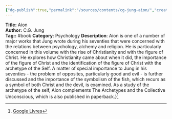 ```yaml
---
{"dg-publish":true,"permalink":"/sources/contents/cg-jung-aion/","created":"","updated":"2023-02-28T10:49:23.949+01:00"}
---
```


**Title:** Aion  
**Author:** C.G. Jung  
**Tag::** #book 
**Category**: Psychology
**Description**: Aion is one of a number of major works that Jung wrote during his seventies that were concerned with the relations between psychology, alchemy and religion. He is particularly concerned in this volume with the rise of Christianity and with the figure of Christ. He explores how Christianity came about when it did, the importance of the figure of Christ and the identification of the figure of Christ with the archetype of the Self. A matter of special importance to Jung in his seventies - the problem of opposites, particularly good and evil - is further discussed and the importance of the symbolism of the fish, which recurs as a symbol of both Christ and the devil, is examined. As a study of the archetype of the self, Aion complements The Archetypes and the Collective Unconscious, which is also published in paperback.}[^1]

[^1]: [Google Livres](https://books.google.fr/)